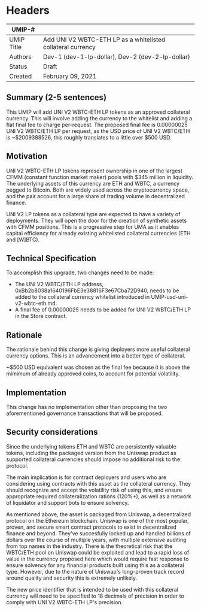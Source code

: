# Headers
| UMIP-#     |                                                                                                                                          |
|------------|------------------------------------------------------------------------------------------------------------------------------------------|
| UMIP Title | Add UNI V2 WBTC-ETH LP as a whitelisted collateral currency              |
| Authors    | Dev-1 (dev-1-lp-dollar), Dev-2 (dev-2-lp-dollar) |
| Status     | Draft                                                                                                                                    |
| Created    | February 09, 2021                                                                                                                        |
 
## Summary (2-5 sentences)
This UMIP will add UNI V2 WBTC-ETH LP tokens as an approved collateral currency. This will involve adding the currency to the whitelist and adding a flat final fee to charge per-request. The proposed final fee is 0.00000025 UNI V2 WBTC/ETH LP per request, as the USD price of UNI V2 WBTC/ETH is ~$2009388526, this roughly translates to a little over $500 USD.

## Motivation
UNI V2 WBTC-ETH LP tokens represent ownership in one of the largest CFMM (constant function market maker) pools with $345 million in liquidity. The underlying assets of this currency are ETH and WBTC, a currency pegged to Bitcoin. Both are widely used across the cryptocurrency space, and the pair account for a large share of trading volume in decentralized finance.
 
UNI V2 LP tokens as a collateral type are expected to have a variety of deployments. They will open the door for the creation of synthetic assets with CFMM positions. This is a progressive step for UMA as it enables capital efficiency for already existing whitelisted collateral currencies (ETH and [W]BTC).

## Technical Specification
To accomplish this upgrade, two changes need to be made:

- The UNI V2 WBTC/ETH LP address, 0xBb2b8038a1640196FbE3e38816F3e67Cba72D940, needs to be added to the collateral currency whitelist introduced in UMIP-usd-uni-v2-wbtc-eth.md.
- A final fee of 0.00000025 needs to be added for UNI V2 WBTC/ETH LP in the Store contract.


## Rationale
The rationale behind this change is giving deployers more useful collateral currency options. This is an advancement into a better type of collateral.

~$500 USD equivalent was chosen as the final fee because it is above the mimimum of already approved coins, to account for potential volatility.

## Implementation

This change has no implementation other than proposing the two aforementioned governance transactions that will be proposed.

## Security considerations
Since the underlying tokens ETH and WBTC are persistently valuable tokens, including the packaged version from the Uniswap product as supported collateral currencies should impose no additional risk to the protocol.

The main implication is for contract deployers and users who are considering using contracts with this asset as the collateral currency. They should recognize and accept the volatility risk of using this, and ensure appropriate required collateralization rations (120%+), as well as a network of liquidator and support bots to ensure solvency.

As mentioned above, the asset is packaged from Uniswap, a decentralized protocol on the Ethereum blockchain. Uniswap is one of the most popular, proven, and secure smart contract protocols to exist in decentralized finance and beyond. They've succesfully locked up and handled billions of dollars over the course of multiple years, with multiple extensive auditing from top names in the industry. There is the theoretical risk that the WBTC/ETH pool on Uniswap could be exploited and lead to a rapid loss of value in the currency proposed here which would require fast response to ensure solvency for any financial products built using this as a collateral type. However, due to the nature of Uniswap's long-proven track record around quality and security this is extremely unlikely. 

The new price identifier that is intended to be used with this collateral currency will need to be specified to 18 decimals of precision in order to comply with UNI V2 WBTC-ETH LP's precision.
